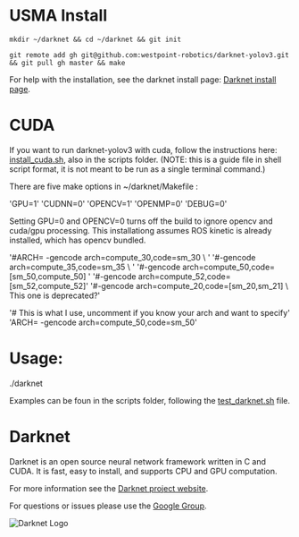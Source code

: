 # USMA Install #
`mkdir ~/darknet && cd ~/darknet && git init`

`git remote add gh git@github.com:westpoint-robotics/darknet-yolov3.git && git pull gh master && make`

For help with the installation, see the darknet install page: [Darknet install page](https://pjreddie.com/darknet/install/).

# CUDA #
If you want to run darknet-yolov3 with cuda, follow the instructions here: [install_cuda.sh](https://github.com/westpoint-robotics/darknet-yolov3/blob/master/scripts/install_cuda.sh), also in the scripts folder.  (NOTE: this is a guide file in shell script format, it is not meant to be run as a single terminal command.)

There are five make options in ~/darknet/Makefile :

'GPU=1'
'CUDNN=0'
'OPENCV=1'
'OPENMP=0'
'DEBUG=0'

Setting GPU=0 and OPENCV=0 turns off the build to ignore opencv and cuda/gpu processing.  This installationg assumes ROS kinetic is already installed, which has opencv bundled.

'#ARCH= -gencode arch=compute_30,code=sm_30 \ '
'#-gencode arch=compute_35,code=sm_35 \  '
'#-gencode arch=compute_50,code=[sm_50,compute_50] \'
'#-gencode arch=compute_52,code=[sm_52,compute_52]'
'#-gencode arch=compute_20,code=[sm_20,sm_21] \ This one is deprecated?'

'# This is what I use, uncomment if you know your arch and want to specify'
'ARCH= -gencode arch=compute_50,code=sm_50'


# Usage:
./darknet <function>

Examples can be foun in the scripts folder, following the [test_darknet.sh](https://github.com/westpoint-robotics/darknet-yolov3/blob/master/scripts/test_darknet.sh) file.



# Darknet #
Darknet is an open source neural network framework written in C and CUDA. It is fast, easy to install, and supports CPU and GPU computation.

For more information see the [Darknet project website](http://pjreddie.com/darknet).

For questions or issues please use the [Google Group](https://groups.google.com/forum/#!forum/darknet).

![Darknet Logo](http://pjreddie.com/media/files/darknet-black-small.png)

